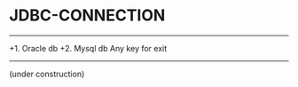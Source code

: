 # JDBC-CONNECTION
***********************
+1. Oracle db
+2. Mysql db
Any key for exit
***********************
(under construction)
